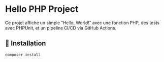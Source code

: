 # Hello PHP Project

Ce projet affiche un simple "Hello, World!" avec une fonction PHP, des tests avec PHPUnit, et un pipeline CI/CD via GitHub Actions.

## 🔧 Installation

```bash
composer install
